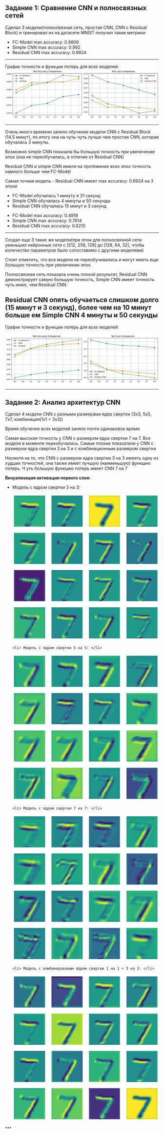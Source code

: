 ## Задание 1: Сравнение CNN и полносвязных сетей
Сделал 3 модели(полносвязная сеть, простая CNN, CNN с Residual Block) и тренировал их на датасете MNIST
получил такие метрики: 
<ul>
<li>FC-Model max accuracy: 0.9806
<li>Simple CNN max accuracy: 0.992
<li>Residual CNN max accuracy: 0.9924
</ul>

---
График точности и функции потерь для всех моделей:
![alt text](./images/MNIST_models_tests.png)

---

Очень много времени заняло обучение модели CNN с Residual Block (14.5 минут), по итогу она на чуть-чуть лучше чем простая CNN, которая обучалась 3 минуты.

Возможно simple CNN показала бы большую точность при увеличение эпох (она не переобучалась, в отличие от Residual CNN)

Residual CNN и simple CNN имели на протяжение всех эпох точность намного больше чем FC-Model

Самая точная модель - Residual CNN имеет max accuracy: 0.9924 на 3 эпохе



<ul>
<li>FC-Model обучалась 1 минуту и 31 секунд
<li>Simple CNN обучалась 4 минуты и 50 секунды
<li>Residual CNN обучалась 15 минут и 3 секунд
</ul>

<ul>
<li>FC-Model max accuracy: 0.4918
<li>Simple CNN max accuracy: 0.7614
<li>Residual CNN max accuracy: 0.8210
</ul>

***

Создал еще 3 такие же модели(при этом для полносвязной сети уменьшил нейронные сети с [512, 256, 128] до [128, 64, 32], чтобы количество параметров было сопоставимо с другими моделями)

Стоит отметить, что все модели не переобучивались и могут иметь еще большую точность при увеличении эпох. 

Полносвязная сеть показала очень плохой результат, Residual CNN демонстрирует самую большую точность, Simple CNN имеет точность чуть ниже, чем Residual CNN.

Residual CNN опять обучаеться слишком долго (15 минут и 3 секунд), более чем на 10 минут больше ем Simple CNN 4 минуты и 50 секунды
---
График точности и функции потерь для всех моделей:

![alt text](./images/CIFAR_models_tests.png)

---

## Задание 2: Анализ архитектур CNN


Сделал 4 модели CNN с разными размерами ядер свертки (3x3, 5x5, 7x7, комбинация(1x1 + 3x3))

Время обучение всех моделей заняло почти одинаковое время.

Самая высокая точность у CNN с размером ядра свертки 7 на 7. Все модели в моменте переобучались. 
Самые плохие плказатели у CNN с размером ядра свертки 3 на 3 и с комбинационным размером свертки

Несмотя на то, что CNN с размером ядра свертки 3 на 3 имееть одну из худших точностей, она также имеет лучшую (наименьшую) функцию потерь. Ч
уть большую функцию потерь имеет CNN 7 на 7

<b>Визуализация активации первого слоя:</b>
<ul>
    <li> Модель с ядром свертки 3 на 3: </li>

![alt text](./images/CNN_3X3.png)

    <li> Модель с ядром свертки 5 на 5: </li>

![alt text](./images/CNN_5X5.png)

    <li> Модель с ядром свертки 7 на 7: </li>

![alt text](./images/CNN_7X7.png)

    <li> Модель с комбинированым ядром свертки 1 на 1 + 3 на 3: </li>

![alt text](./images/CNN_combo.png)
</ul>
***

